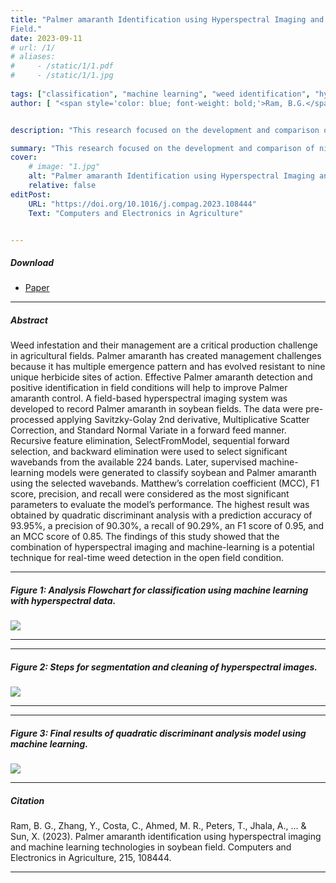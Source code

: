 ```yaml
---
title: "Palmer amaranth Identification using Hyperspectral Imaging and Machine Learning Technologies in Soybean
Field." 
date: 2023-09-11
# url: /1/
# aliases: 
#     - /static/1/1.pdf
#     - /static/1/1.jpg
   
tags: ["classification", "machine learning", "weed identification", "hyperspectral"]
author: [ "<span style='color: blue; font-weight: bold;'>Ram, B.G.</span>","Zhang, Y.", "Costa, C.", "Ahmed, M. R.", "Peters, T.", "Jhala, A.", "Howatt, K.", "Sun, X." ]


description: "This research focused on the development and comparison of nine supervised machine-learning models for data analysis. A hyperspectral data collection platform was created specifically for field data collection, enhancing the accuracy and efficiency of the process. The study also examined the effectiveness of Matthews Correlation Coefficient (MCC) and F1 scores in handling imbalanced datasets. After rigorous training and comparison, a Quadratic Discriminant Classifier was chosen due to its impressive F1 score of 0.95 and MCC of 0.85, demonstrating its superior performance in classifying and predicting data." 

summary: "This research focused on the development and comparison of nine supervised machine-learning models for data analysis. A hyperspectral data collection platform was created specifically for field data collection, enhancing the accuracy and efficiency of the process. The study also examined the effectiveness of Matthews Correlation Coefficient (MCC) and F1 scores in handling imbalanced datasets. After rigorous training and comparison, a Quadratic Discriminant Classifier was chosen due to its impressive F1 score of 0.95 and MCC of 0.85, demonstrating its superior performance in classifying and predicting data." 
cover:
    # image: "1.jpg"
    alt: "Palmer amaranth Identification using Hyperspectral Imaging and Machine Learning Technologies in Soybean Field."
    relative: false
editPost:
    URL: "https://doi.org/10.1016/j.compag.2023.108444"
    Text: "Computers and Electronics in Agriculture"


---
```


##### Download

+ [Paper](p5.pdf)



---

##### Abstract

Weed infestation and their management are a critical production challenge in agricultural fields. Palmer amaranth has created management challenges because it has multiple emergence pattern and has evolved resistant to nine unique herbicide sites of action. Effective Palmer amaranth detection and positive identification in field conditions will help to improve Palmer amaranth control. A field-based hyperspectral imaging system was developed to record Palmer amaranth in soybean fields. The data were pre-processed applying Savitzky-Golay 2nd derivative, Multiplicative Scatter Correction, and Standard Normal Variate in a forward feed manner. Recursive feature elimination, SelectFromModel, sequential forward selection, and backward elimination were used to select significant wavebands from the available 224 bands. Later, supervised machine-learning models were generated to classify soybean and Palmer amaranth using the selected wavebands. Matthew’s correlation coefficient (MCC), F1 score, precision, and recall were considered as the most significant parameters to evaluate the model’s performance. The highest result was obtained by quadratic discriminant analysis with a prediction accuracy of 93.95%, a precision of 90.30%, a recall of 90.29%, an F1 score of 0.95, and an MCC score of 0.85. The findings of this study showed that the combination of hyperspectral imaging and machine-learning is a potential technique for real-time weed detection in the open field condition. 



---

##### Figure 1: Analysis Flowchart for classification using machine learning with hyperspectral data. 

![](p5_flowchart.png)

---

---

##### Figure 2: Steps for segmentation and cleaning of hyperspectral images. 

![](p5_segmentation.png)

---

---

##### Figure 3: Final results of quadratic discriminant analysis model using machine learning.

![](p5_confusionMatrix.png)

---



##### Citation

Ram, B. G., Zhang, Y., Costa, C., Ahmed, M. R., Peters, T., Jhala, A., ... & Sun, X. (2023). Palmer amaranth identification using hyperspectral imaging and machine learning technologies in soybean field. Computers and Electronics in Agriculture, 215, 108444.

---

<!-- ##### Related material

+ [Presentation slides](pp1.pdf) -->


